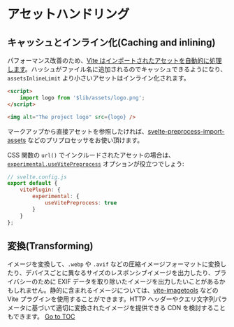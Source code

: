 
# アセットハンドリング


## キャッシュとインライン化(Caching and inlining)

パフォーマンス改善のため、[Vite はインポートされたアセットを自動的に処理します](https://vitejs.dev/guide/assets.html)。ハッシュがファイル名に追加されるのでキャッシュできるようになり、`assetsInlineLimit` より小さいアセットはインライン化されます。

```html
<script>
	import logo from '$lib/assets/logo.png';
</script>

<img alt="The project logo" src={logo} />
```

マークアップから直接アセットを参照したければ、[svelte-preprocess-import-assets](https://github.com/bluwy/svelte-preprocess-import-assets) などのプリプロセッサをお使い頂けます。

CSS 関数の `url()` でインクルードされたアセットの場合は、[`experimental.useVitePreprocess`](https://github.com/sveltejs/vite-plugin-svelte/blob/main/docs/config.md#usevitepreprocess) オプションが役立つでしょう:

```js
// svelte.config.js
export default {
	vitePlugin: {
		experimental: {
			useVitePreprocess: true
		}
	}
};
```

## 変換(Transforming)

イメージを変換して、`.webp` や `.avif` などの圧縮イメージフォーマットに変換したり、デバイスごとに異なるサイズのレスポンシブイメージを出力したり、プライバシーのために EXIF データを取り除いたイメージを出力したいことがあるかもしれません。静的に含まれるイメージについては、[vite-imagetools](https://github.com/JonasKruckenberg/imagetools) などの Vite プラグインを使用することができます。HTTP ヘッダーやクエリ文字列パラメータに基づいて適切に変換されたイメージを提供できる CDN を検討することもできます。
<span style='float: footnote;'><a href="../../index.html#toc">Go to TOC</a></span>
